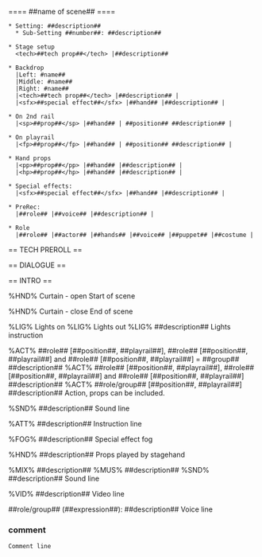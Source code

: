 
==== ##name of scene## ====

    * Setting: ##description##
      * Sub-Setting ##number##: ##description##
      
    * Stage setup
      <tech>##tech prop##</tech> |##description##
      
    * Backdrop
      |Left: #name##
      |Middle: #name##
      |Right: #name##
      |<tech>##tech prop##</tech> |##description## |
      |<sfx>##special effect##</sfx> |##hand## |##description## |
      
    * On 2nd rail
      |<sp>##prop##</sp> |##hand## | ##position## ##description## |
      
    * On playrail
      |<fp>##prop##</fp> |##hand## | ##position## ##description## |
      
    * Hand props
      |<pp>##prop##</pp> |##hand## |##description## |
      |<hp>##prop##</hp> |##hand## |##description## |
      
    * Special effects:
      |<sfx>##special effect##</sfx> |##hand## |##description## |
      
    * PreRec:
      |##role## |##voice## |##description## |
      
    * Role
      |##role## |##actor## |##hands## |##voice## |##puppet## |##costume |
    
== TECH PREROLL ==

== DIALOGUE ==

== INTRO ==

%HND% Curtain - open
	Start of scene

%HND% Curtain - close
	End of scene

%LIG% Lights on
%LIG% Lights out
%LIG% ##description##
	Lights instruction

%ACT% ##role## [##position##, ##playrail##], ##role## [##position##, ##playrail##] and ##role## [##position##, ##playrail##] = ##group## ##description##
%ACT% ##role## [##position##, ##playrail##], ##role## [##position##, ##playrail##] and ##role## [##position##, ##playrail##] ##description##
%ACT% ##role/group## [##position##, ##playrail##] ##description##
	Action, props can be included.

%SND% ##description##
	Sound line

%ATT% ##description##
	Instruction line

%FOG% ##description##
	Special effect fog

%HND% ##description##
	Props played by stagehand

%MIX% ##description##
%MUS% ##description##
%SND% ##description##
	Sound line

%VID% ##description##
	Video line

##role/group## (##expression##): ##description##
	Voice line

### comment
	Comment line

